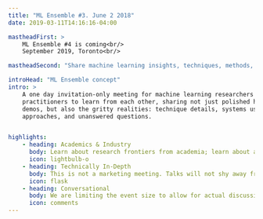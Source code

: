 ```yaml
---
title: "ML Ensemble #3. June 2 2018"
date: 2019-03-11T14:16:16-04:00

mastheadFirst: >
    ML Ensemble #4 is coming<br/>
    September 2019, Toronto<br/>

mastheadSecond: "Share machine learning insights, techniques, methods, and observations with your technical peers"

introHead: "ML Ensemble concept"
intro: >
    A one day invitation-only meeting for machine learning researchers and
    practitioners to learn from each other, sharing not just polished high-level
    demos, but also the gritty realities: technique details, systems used, failed
    approaches, and unanswered questions.


highlights:
    - heading: Academics & Industry
      body: Learn about research frontiers from academia; learn about applied realities from industry
      icon: lightbulb-o
    - heading: Technically In-Depth
      body: This is not a marketing meeting. Talks will not shy away from necessary mathematical and technical details.
      icon: flask
    - heading: Conversational
      body: We are limiting the event size to allow for actual discussion, and leaving plenty of time for it in the schedule.
      icon: comments
---
```

